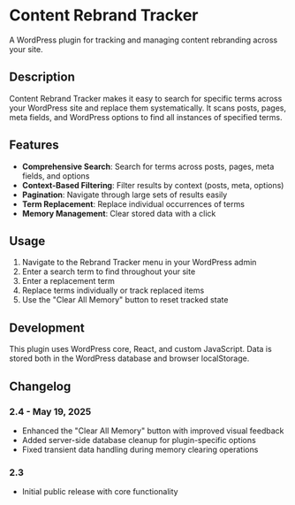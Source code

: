 # Content Rebrand Tracker

A WordPress plugin for tracking and managing content rebranding across your site.

## Description

Content Rebrand Tracker makes it easy to search for specific terms across your WordPress site and replace them systematically. It scans posts, pages, meta fields, and WordPress options to find all instances of specified terms.

## Features

- **Comprehensive Search**: Search for terms across posts, pages, meta fields, and options
- **Context-Based Filtering**: Filter results by context (posts, meta, options)
- **Pagination**: Navigate through large sets of results easily
- **Term Replacement**: Replace individual occurrences of terms
- **Memory Management**: Clear stored data with a click

## Usage

1. Navigate to the Rebrand Tracker menu in your WordPress admin
2. Enter a search term to find throughout your site
3. Enter a replacement term 
4. Replace terms individually or track replaced items
5. Use the "Clear All Memory" button to reset tracked state

## Development

This plugin uses WordPress core, React, and custom JavaScript. Data is stored both in the WordPress database and browser localStorage.

## Changelog

### 2.4 - May 19, 2025
- Enhanced the "Clear All Memory" button with improved visual feedback
- Added server-side database cleanup for plugin-specific options
- Fixed transient data handling during memory clearing operations

### 2.3
- Initial public release with core functionality
